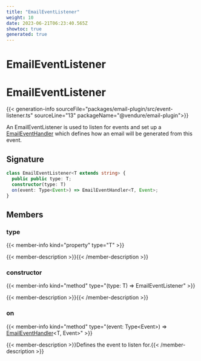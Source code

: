```yaml
---
title: "EmailEventListener"
weight: 10
date: 2023-06-21T06:23:40.565Z
showtoc: true
generated: true
---
```

<!-- This file was generated from the Vendure source. Do not modify. Instead, re-run the "docs:build" script -->

# EmailEventListener
<div class="symbol">


# EmailEventListener

{{< generation-info sourceFile="packages/email-plugin/src/event-listener.ts" sourceLine="13" packageName="@vendure/email-plugin">}}

An EmailEventListener is used to listen for events and set up a <a href='/typescript-api/core-plugins/email-plugin/email-event-handler#emaileventhandler'>EmailEventHandler</a> which
defines how an email will be generated from this event.

## Signature

```TypeScript
class EmailEventListener<T extends string> {
  public public type: T;
  constructor(type: T)
  on(event: Type<Event>) => EmailEventHandler<T, Event>;
}
```
## Members

### type

{{< member-info kind="property" type="T"  >}}

{{< member-description >}}{{< /member-description >}}

### constructor

{{< member-info kind="method" type="(type: T) => EmailEventListener"  >}}

{{< member-description >}}{{< /member-description >}}

### on

{{< member-info kind="method" type="(event: Type&#60;Event&#62;) => <a href='/typescript-api/core-plugins/email-plugin/email-event-handler#emaileventhandler'>EmailEventHandler</a>&#60;T, Event&#62;"  >}}

{{< member-description >}}Defines the event to listen for.{{< /member-description >}}


</div>
